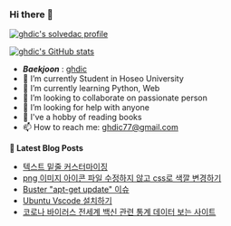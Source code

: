 ### Hi there 👋

[![ghdic's solvedac profile](http://mazassumnida.wtf/api/v2/generate_badge?boj=ghdic)](https://solved.ac/profile/ghdic)

[![ghdic's GitHub stats](https://github-readme-stats.vercel.app/api?username=ghdic&show_icons=true&theme=onedark)](https://github.com/ghdic/github-readme-stats)
- __*Baekjoon*__ : [ghdic](http://icpc.me/ghdic)
- 🔭 I’m currently Student in Hoseo University
- 🌱 I’m currently learning Python, Web
- 👯 I’m looking to collaborate on passionate person 
- 🤔 I’m looking for help with anyone
- 💬 I've a hobby of reading books
- 📫 How to reach me: ghdic77@gmail.com


**📕 Latest Blog Posts**
<!-- BLOG-POST-LIST:START -->
- [텍스트 밑줄 커스터마이징](https://marinelifeirony.tistory.com/137)
- [png 이미지 아이콘 파일 수정하지 않고 css로 색깔 변경하기](https://marinelifeirony.tistory.com/136)
- [Buster "apt-get update" 이슈](https://marinelifeirony.tistory.com/135)
- [Ubuntu Vscode 설치하기](https://marinelifeirony.tistory.com/134)
- [코로나 바이러스 전세계 백신 관련 통계 데이터 보는 사이트](https://marinelifeirony.tistory.com/133)
<!-- BLOG-POST-LIST:END -->